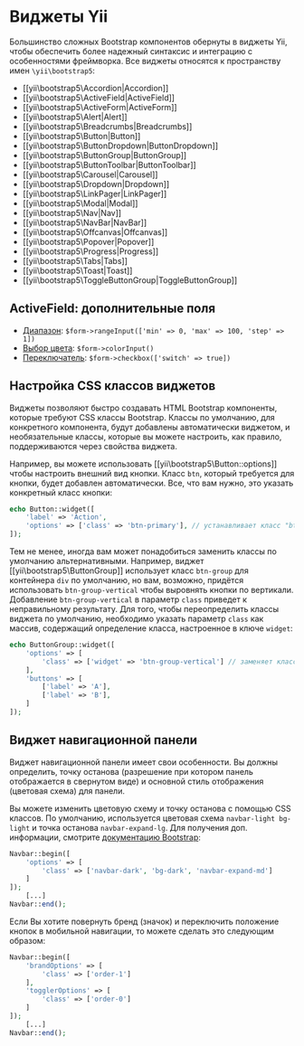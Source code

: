 Виджеты Yii
===========

Большинство сложных Bootstrap компонентов обернуты в виджеты Yii, чтобы обеспечить более надежный синтаксис и интеграцию с особенностями фреймворка. Все виджеты относятся к пространству имен `\yii\bootstrap5`:

- [[yii\bootstrap5\Accordion|Accordion]]
- [[yii\bootstrap5\ActiveField|ActiveField]]
- [[yii\bootstrap5\ActiveForm|ActiveForm]]
- [[yii\bootstrap5\Alert|Alert]]
- [[yii\bootstrap5\Breadcrumbs|Breadcrumbs]]
- [[yii\bootstrap5\Button|Button]]
- [[yii\bootstrap5\ButtonDropdown|ButtonDropdown]]
- [[yii\bootstrap5\ButtonGroup|ButtonGroup]]
- [[yii\bootstrap5\ButtonToolbar|ButtonToolbar]]
- [[yii\bootstrap5\Carousel|Carousel]]
- [[yii\bootstrap5\Dropdown|Dropdown]]
- [[yii\bootstrap5\LinkPager|LinkPager]]
- [[yii\bootstrap5\Modal|Modal]]
- [[yii\bootstrap5\Nav|Nav]]
- [[yii\bootstrap5\NavBar|NavBar]]
- [[yii\bootstrap5\Offcanvas|Offcanvas]]
- [[yii\bootstrap5\Popover|Popover]]
- [[yii\bootstrap5\Progress|Progress]]
- [[yii\bootstrap5\Tabs|Tabs]]
- [[yii\bootstrap5\Toast|Toast]]
- [[yii\bootstrap5\ToggleButtonGroup|ToggleButtonGroup]]

## ActiveField: дополнительные поля <span id="additional-fields"></span>

- [Диапазон](https://getbootstrap.com/docs/5.1/forms/range/): `$form->rangeInput(['min' => 0, 'max' => 100, 'step' => 1])`
- [Выбор цвета](https://getbootstrap.com/docs/5.1/forms/form-control/#color): `$form->colorInput()`
- [Переключатель](https://getbootstrap.com/docs/5.1/forms/checks-radios/#switches): `$form->checkbox(['switch' => true])`

## Настройка CSS классов виджетов <span id="customizing-css-classes"></span>

Виджеты позволяют быстро создавать HTML Bootstrap компоненты, которые требуют CSS классы Bootstrap. Классы по умолчанию, для конкретного компонента, будут добавлены автоматически виджетом, и необязательные классы, которые вы можете настроить, как правило, поддерживаются через свойства виджета.

Например, вы можете использовать [[yii\bootstrap5\Button::options]] чтобы настроить внешний вид кнопки. Класс `btn`, который требуется для кнопки, будет добавлен автоматически. Все, что вам нужно, это указать конкретный класс кнопки:

```php
echo Button::widget([
    'label' => 'Action',
    'options' => ['class' => 'btn-primary'], // устанавливает класс "btn btn-primary"
]);
```

Тем не менее, иногда вам может понадобиться заменить классы по умолчанию альтернативными. Например, виджет [[yii\bootstrap5\ButtonGroup]] использует класс `btn-group` для контейнера `div` по умолчанию, но вам, возможно, придётся использовать `btn-group-vertical` чтобы выровнять кнопки по вертикали. Добавление `btn-group-vertical` в параметр `class` приведет к неправильному результату. Для того, чтобы переопределить классы виджета по умолчанию, необходимо указать параметр `class` как массив, содержащий определение класса, настроенное в ключе `widget`:

```php
echo ButtonGroup::widget([
    'options' => [
        'class' => ['widget' => 'btn-group-vertical'] // заменяет класс 'btn-group' на 'btn-group-vertical'
    ],
    'buttons' => [
        ['label' => 'A'],
        ['label' => 'B'],
    ]
]);
```

## Виджет навигационной панели <span id="navbar-widget"></span>

Виджет навигационной панели имеет свои особенности. Вы должны определить, точку останова (разрешение при котором панель отображается в свернутом виде)
и основной стиль отображения (цветовая схема) для панели.

Вы можете изменить цветовую схему и точку останова с помощью CSS классов. По умолчанию, используется цветовая схема 
`navbar-light bg-light` и точка останова `navbar-expand-lg`. Для получения доп. информации, смотрите [документацию Bootstrap](https://getbootstrap.com/docs/5.1/components/navbar/):

```php
Navbar::begin([
    'options' => [
        'class' => ['navbar-dark', 'bg-dark', 'navbar-expand-md']
    ]
]);
    [...]
Navbar::end();
``` 

Если Вы хотите повернуть бренд (значок) и переключить положение кнопок в мобильной навигации, то можете сделать это следующим образом:

```php
Navbar::begin([
	'brandOptions' => [
		'class' => ['order-1']
	],
	'togglerOptions' => [
		'class' => ['order-0']
	]
]);
    [...]
Navbar::end();
```
